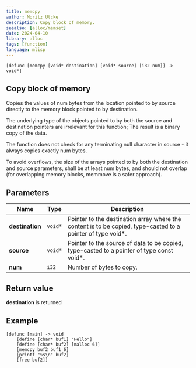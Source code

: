 ```yaml
---
title: memcpy
author: Moritz Utcke
description: Copy block of memory.
seealso: [alloc/memset]
date: 2024-04-10
library: alloc
tags: [function]
language: mlisp
---
```


```mlisp
[defunc [memcpy [void* destination] [void* source] [i32 num]] -> void*]
```

## Copy block of memory

Copies the values of num bytes from the location pointed to by source directly to the memory block pointed to by destination.

The underlying type of the objects pointed to by both the source and destination pointers are irrelevant for this function; The result is a binary copy of the data.

The function does not check for any terminating null character in source - it always copies exactly num bytes.

To avoid overflows, the size of the arrays pointed to by both the destination and source parameters, shall be at least num bytes, and should not overlap (for overlapping memory blocks, memmove is a safer approach).

## Parameters


Name | Type | Description
---------|----------|---------
 **destination** | `void*` | Pointer to the destination array where the content is to be copied, type-casted to a pointer of type void*.
 **source** | `void*` | Pointer to the source of data to be copied, type-casted to a pointer of type const void*.
 **num** | `i32` | Number of bytes to copy.

## Return value

**destination** is returned

## Example

```mlisp
[defunc [main] -> void
	[define [char* buf1] "Hello"]
	[define [char* buf2] [malloc 6]]
	[memcpy buf2 buf1 6]
	[printf "%s\n" buf2]
	[free buf2]]
```